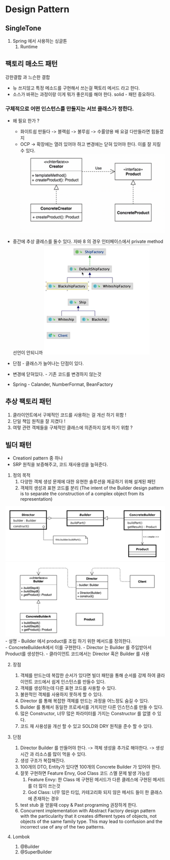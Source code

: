 # Design Pattern


## SingleTone
   1. Spring 에서 사용하는 싱글톤
      1. Runtime

## 팩토리 매소드 패턴
강한결합 과 느슨한 결합
- 뉴 쓰지않고 특정 메소드를 구현해서 쓰는걸 팩토리 메서드 라고 한다.
- 소스가 바뀌는 과정이랑 이게 뭐가 좋은지를 해야 한다.
  solid - 패턴 중요하다.

### 구체적으로 어떤 인스턴스를 만들지는 서브 클래스가 정한다.
- 왜 필요 한가 ?
   - 화이트쉽 만들다 -> 블랙쉽 -> 불루쉽 -> 수률양용 배 요걸 다만들라면 힘들겠지
   - OCP -> 확장에는 열려 있어야 하고 변경에는 닫혀 있어야 한다. 이를 잘 지킬 수 있다. 
     ![img.png](img/img.png)
- 중간에 추상 클레스를 둘수 있다. 자바 8 의 경우 인터페이스에서 private method 선언이 안되니까
![img.png](img.png)

- 단점 - 클래스가 늘어나는 단점이 있다.
- 변경에 닫혀있다. - 기존 코드를 변경하지 않는것 
- Spring - Calander, NumberFormat, BeanFactory

## 추상 팩토리 패턴
1. 클라이언트에서 구체적인 코드를 사용하는 걸 개선 하기 위함 !
2. 단일 책임 원칙을 잘 지켰다 !
3. 여렇 관련 객체들을 구체적인 클래스에 의존하지 않게 하기 위함 ?

## 빌더 패턴 

- Creationl pattern 중 하나 
- SRP 원칙을 보증해주고, 코드 재사용성을 높혀준다.

1. 정의 목적 
   1. 다양한 객체 생성 문제에 대한 유현한 솔루션을 제공하기 위해 설계된 패턴 
   2. 객체의 생성과 표현 코드를 분리 (The intent of the Builder design pattern is to separate the construction of a complex object from its representation)
   
![img_2.png](img_2.png)
    ![img_1.png](img_1.png)
    - 설명 
      - Builder 에서 product를 조립 하기 위한 메서드를 정의한다.  
      - ConcreteBuilderA에서 이를 구현한다. 
      - Director 는 Builder 를 주입받아서 Product를 생성한다.
      - 클라이언트 코드에서는 Director 혹은 Builder 를 사용 

2. 장점
   1. 객체를 만드는데 복잡한 순서가 있다면 빌더 패턴을 통해 순서를 강제 하여 클라이언트 코드에서 쉽게 인스턴스를 만들수 있다.
   2. 객체를 생성하는데 다른 표현 코드를 사용할 수 있다.
   3. 불완적인 객체를 사용하지 못하게 할 수 있다. 
   4. Director 를 통해 복잡한 객체를 만드는 과정을 어느정도 숨길 수 있다.
   5. Builder 를 통해서 동일한 프로세서를 거치지만 다른 인스턴스를 만들 수 있다. 
   6. 많은 Constructor, 너무 많은 파라미터를 가지는 Constructor 를 없앨 수 있다. 
   7. 코드 재 사용성을 개선 할 수 있고 SOLD와 DRY 원칙을 준수 할 수 있다. 
3. 단점 
   1. Director Builder 를 만들어야 한다. -> 객체 생성을 추가로 해야한다. -> 생성시간 과 리소스를 많이 먹을 수 있다.
   2. 생성 구조가 복잡해진다.
   3. 100개의 DTO, Entity가 있다면 100개의 Concrete Builder 가 있어야 한다. 
   4. 잘못 구현하면 Feature Envy, God Class 코드 스멜 문제 발생 가능성
      1. Feature Envy: 한 Class 에 구현된 메서드가 다른 클레스에 구현된 메서드를 더 많이 쓰는것 
      2. God Class: 너무 많은 타입, 카테고리화 되지 않은 메서드 들이 한 클래스에 존재하는 경우 
   5. test stub 을 얻을때 copy & Past programing 권장하게 한다. 
   6. Concurrent implementation with Abstract Factory design pattern with the particularity that it creates different types of objects, not objects of the same family type. This may lead to confusion and the incorrect use of any of the two patterns.
   
4. Lombok
   1. @Builder
   2. @SuperBuilder


